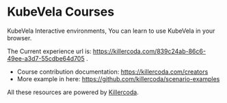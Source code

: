# KubeVela Courses

KubeVela Interactive environments, You can learn to use KubeVela in your browser.

The Current experience url is: https://killercoda.com/839c24ab-86c6-49ee-a3d7-55cdbe64d705 .

* Course contribution documentation: https://killercoda.com/creators
* More example in here:  https://github.com/killercoda/scenario-examples

All these resources are powered by [Killercoda](https://killercoda.com).
